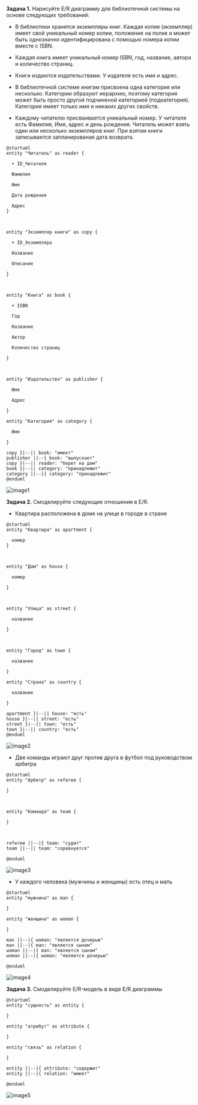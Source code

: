 
**Задача 1.** Нарисуйте E/R диаграмму для библиотечной системы на основе следующих требований:

 * В библиотеки хранятся экземпляры книг. Каждая копия (экземпляр) имеет свой уникальный номер копии, положение на полке и может быть однозначно идентифицирована с помощью номера копии вместе с ISBN. 

 * Каждая книга имеет уникальный номер ISBN, год, название, автора и количество страниц. 

 * Книги издаются издательствами. У издателя есть имя и адрес. 

 * В библиотечной системе книгам присвоена одна категория или несколько. Категории образуют иерархию, поэтому категория может быть просто другой подчиненой категорией (подкатегория). Категория имеет только имя и никаких других свойств. 

 * Каждому читателю присваивается уникальный номер. У читателя есть Фамилия, Имя, адрес и день рождения. Читатель может взять один или несколько экземпляров книг. При взятии книги записывается запланированая дата возврата.  
```plantuml
@startuml
entity "Читатель" as reader {

  + ID_Читателя

  Фамилия

  Имя

  Дата рождения

  Адрес
}



entity "Экземпляр книги" as copy {

  + ID_Экземпляра

  Название

  Описание

}



entity "Книга" as book {

  + ISBN

  Год

  Название

  Автор

  Количество страниц

}



entity "Издательство" as publisher {

  Имя

  Адрес

}

entity "Категория" as category {

  Имя

}

copy }|--|| book: "имеет"
publisher ||--{ book: "выпускает"
copy }|--|| reader: "берет на дом"
book }|--|| category: "принадлежит"
category ||--|{ category: "принадлежит"
@enduml
```
![image1](Task_1.png)

 **Задача 2.** Смоделируйте следующие отношения в E/R.

  *  Квартира расположена в доме на улице в городе в стране
```plantuml
@startuml
entity "Квартира" as apartment {

  номер
}



entity "Дом" as house {

  номер

}



entity "Улица" as street {

  название

}



entity "Город" as town {

  название

}

entity "Страна" as country {

  название

}

apartment }|--|| house: "есть"
house }|--|| street: "есть"
street }|--|| town: "есть"
town }|--|| country: "есть"
@enduml
```
![image2](Task_2_1.png)

*  Две команды играют друг против друга в футбол под руководством арбитра
```plantuml
@startuml
entity "Арбитр" as referee {

}



entity "Команда" as team {

}



referee ||--|{ team: "судит"
team ||--|| team: "соревнуется"

@enduml
```
![image3](Task_2_2.png)
*  У каждого человека (мужчины и женщины) есть отец и мать
```plantuml
@startuml
entity "мужчина" as man {

}

entity "женщина" as woman {

}

man ||--|{ woman: "является дочерью"
man ||--|{ man: "является сыном"
woman ||--|{ man: "является сыном"
woman ||--|{ woman: "является дочерью"

@enduml
```
![image4](Task_2_3.png)

 **Задача 3.** Смоделируйте E/R-модель в виде E/R диаграммы
 ```plantuml
@startuml
entity "сущность" as entity {

}

entity "атрибут" as attribute {

}

entity "связь" as relation {

}

entity ||--|{ attribute: "содержит"
entity ||--|{ relation: "имеет"

@enduml
```
![image5](Task_3.png)
